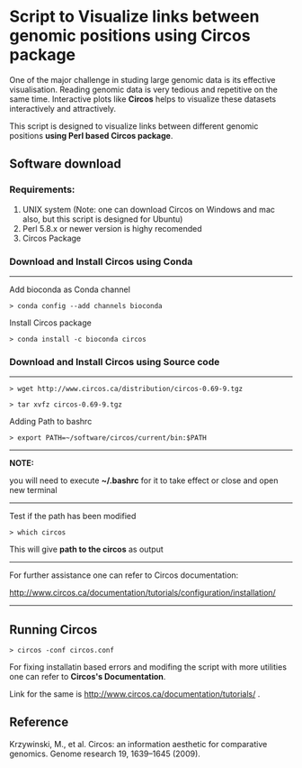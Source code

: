 # Script to Visualize links between genomic positions using Circos package

One of the major challenge in studing large genomic data is its effective visualisation. Reading genomic data is very tedious and repetitive on the same time. Interactive plots like **Circos** helps to visualize these datasets interactively and attractively. 

This script is designed to visualize links between different genomic positions **using Perl based Circos package**.

## Software download
### Requirements:
1. UNIX system     (Note: one can download Circos on Windows and mac also, but this script is designed for Ubuntu)
2. Perl 5.8.x or newer version is highy recomended
3. Circos Package

### Download and Install Circos using Conda 
---
Add bioconda as Conda channel

    > conda config --add channels bioconda

Install Circos package

    > conda install -c bioconda circos

### Download and Install Circos using Source code
---

    > wget http://www.circos.ca/distribution/circos-0.69-9.tgz

    > tar xvfz circos-0.69-9.tgz

Adding Path to bashrc

    > export PATH=~/software/circos/current/bin:$PATH
---
**NOTE:** 

you will need to execute **~/.bashrc** for it to take effect or close and open new terminal

---

Test if the path has been modified

    > which circos

This will give **path to the circos** as output

---
For further assistance one can refer to Circos documentation:

http://www.circos.ca/documentation/tutorials/configuration/installation/

---

## Running Circos 

    > circos -conf circos.conf


For fixing installatin based errors and modifing the script with more utilities one can refer to **Circos's Documentation**. 

Link for the same is http://www.circos.ca/documentation/tutorials/ .

## Reference 

Krzywinski, M., et al. Circos: an information aesthetic for comparative genomics. Genome research 19, 1639–1645 (2009).
